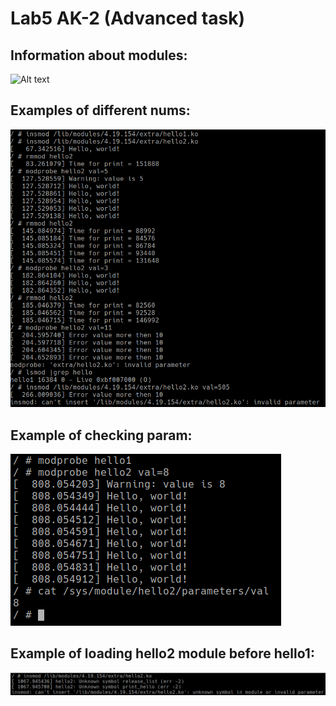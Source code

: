 # Lab5 AK-2 (Advanced task)
## Information about modules:
![Alt text](/lab6/screenshots/example4.png)
## Examples of different nums:
![Alt text](/lab6/screenshots/example1.png)
## Example of checking param:
![Alt text](/lab6/screenshots/example2.png)
## Example of loading hello2 module before hello1:
![Alt text](/lab6/screenshots/example3.png)
